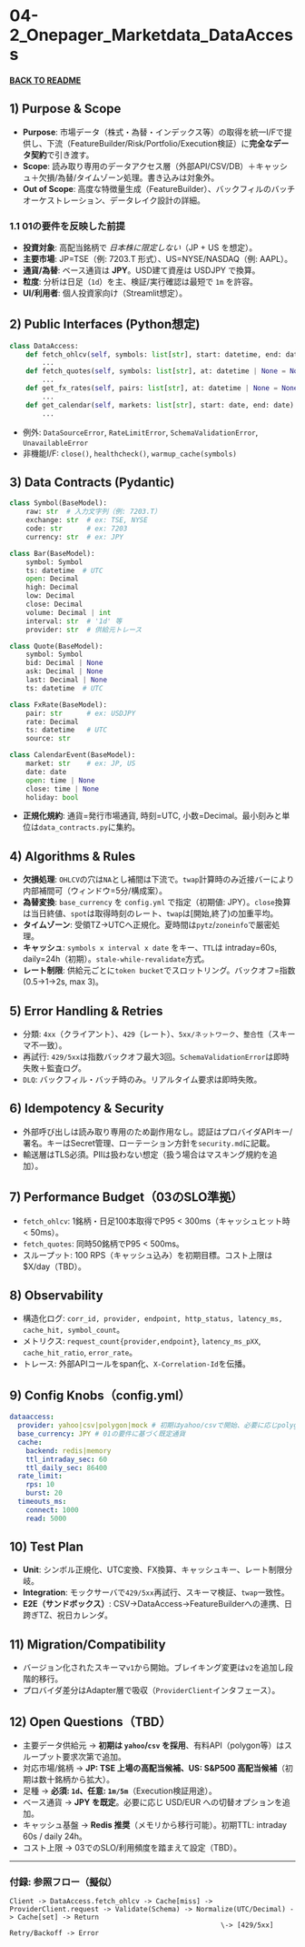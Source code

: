 # 04-2\_Onepager\_Marketdata\_DataAccess

#### [BACK TO README](../../README.md)

## 1) Purpose & Scope

* **Purpose**: 市場データ（株式・為替・インデックス等）の取得を統一I/Fで提供し、下流（FeatureBuilder/Risk/Portfolio/Execution検証）に**完全なデータ契約**で引き渡す。
* **Scope**: 読み取り専用のデータアクセス層（外部API/CSV/DB）＋キャッシュ＋欠損/為替/タイムゾーン処理。書き込みは対象外。
* **Out of Scope**: 高度な特徴量生成（FeatureBuilder）、バックフィルのバッチオーケストレーション、データレイク設計の詳細。

### 1.1 01の要件を反映した前提

* **投資対象**: 高配当銘柄で *日本株に限定しない*（JP + US を想定）。
* **主要市場**: JP=TSE（例: 7203.T 形式）、US=NYSE/NASDAQ（例: AAPL）。
* **通貨/為替**: ベース通貨は **JPY**。USD建て資産は USDJPY で換算。
* **粒度**: 分析は日足（`1d`）を主、検証/実行確認は最短で `1m` を許容。
* **UI/利用者**: 個人投資家向け（Streamlit想定）。

## 2) Public Interfaces (Python想定)

```python
class DataAccess:
    def fetch_ohlcv(self, symbols: list[str], start: datetime, end: datetime, interval: Literal['1m','5m','15m','1h','1d'], tz: str='UTC') -> list[Bar]:
        ...
    def fetch_quotes(self, symbols: list[str], at: datetime | None = None) -> list[Quote]:
        ...
    def get_fx_rates(self, pairs: list[str], at: datetime | None = None, method: Literal['spot','close','twap']='spot') -> list[FxRate]:
        ...
    def get_calendar(self, markets: list[str], start: date, end: date) -> list[CalendarEvent]:
        ...
```

* 例外: `DataSourceError`, `RateLimitError`, `SchemaValidationError`, `UnavailableError`
* 非機能I/F: `close()`, `healthcheck()`, `warmup_cache(symbols)`

## 3) Data Contracts (Pydantic)

```python
class Symbol(BaseModel):
    raw: str  # 入力文字列（例: 7203.T）
    exchange: str  # ex: TSE, NYSE
    code: str      # ex: 7203
    currency: str  # ex: JPY

class Bar(BaseModel):
    symbol: Symbol
    ts: datetime  # UTC
    open: Decimal
    high: Decimal
    low: Decimal
    close: Decimal
    volume: Decimal | int
    interval: str  # '1d' 等
    provider: str  # 供給元トレース

class Quote(BaseModel):
    symbol: Symbol
    bid: Decimal | None
    ask: Decimal | None
    last: Decimal | None
    ts: datetime  # UTC

class FxRate(BaseModel):
    pair: str      # ex: USDJPY
    rate: Decimal
    ts: datetime   # UTC
    source: str

class CalendarEvent(BaseModel):
    market: str    # ex: JP, US
    date: date
    open: time | None
    close: time | None
    holiday: bool
```

* **正規化規約**: 通貨=発行市場通貨, 時刻=UTC, 小数=Decimal。最小刻みと単位は`data_contracts.py`に集約。

## 4) Algorithms & Rules

* **欠損処理**: `OHLCV`の穴は`NA`とし補間は下流で。`twap`計算時のみ近接バーにより内部補間可（ウィンドウ=5分/構成案）。
* **為替変換**: `base_currency` を `config.yml` で指定（初期値: JPY）。`close`換算は当日終値、`spot`は取得時刻のレート、`twap`は\[開始,終了)の加重平均。
* **タイムゾーン**: 受領TZ→UTCへ正規化。夏時間は`pytz`/`zoneinfo`で厳密処理。
* **キャッシュ**: `symbols x interval x date` をキー、`TTL`は intraday=60s, daily=24h（初期）。`stale-while-revalidate`方式。
* **レート制限**: 供給元ごとに`token bucket`でスロットリング。バックオフ=指数(0.5→1→2s, max 3)。

## 5) Error Handling & Retries

* 分類: `4xx`（クライアント）、`429`（レート）、`5xx/ネットワーク`、`整合性`（スキーマ不一致）。
* 再試行: `429/5xx`は指数バックオフ最大3回。`SchemaValidationError`は即時失敗＋監査ログ。
* `DLQ`: バックフィル・バッチ時のみ。リアルタイム要求は即時失敗。

## 6) Idempotency & Security

* 外部呼び出しは読み取り専用のため副作用なし。認証はプロバイダAPIキー/署名。キーはSecret管理、ローテーション方針を`security.md`に記載。
* 輸送層はTLS必須。PIIは扱わない想定（扱う場合はマスキング規約を追加）。

## 7) Performance Budget（03のSLO準拠）

* `fetch_ohlcv`: 1銘柄・日足100本取得でP95 < 300ms（キャッシュヒット時 < 50ms）。
* `fetch_quotes`: 同時50銘柄でP95 < 500ms。
* スループット: 100 RPS（キャッシュ込み）を初期目標。コスト上限は\$X/day（TBD）。

## 8) Observability

* 構造化ログ: `corr_id, provider, endpoint, http_status, latency_ms, cache_hit, symbol_count`。
* メトリクス: `request_count{provider,endpoint}`, `latency_ms_pXX`, `cache_hit_ratio`, `error_rate`。
* トレース: 外部APIコールをspan化、`X-Correlation-Id`を伝播。

## 9) Config Knobs（config.yml）

```yaml
dataaccess:
  provider: yahoo|csv|polygon|mock # 初期はyahoo/csvで開始、必要に応じpolygonを追加
  base_currency: JPY # 01の要件に基づく既定通貨
  cache:
    backend: redis|memory
    ttl_intraday_sec: 60
    ttl_daily_sec: 86400
  rate_limit:
    rps: 10
    burst: 20
  timeouts_ms:
    connect: 1000
    read: 5000
```

## 10) Test Plan

* **Unit**: シンボル正規化、UTC変換、FX換算、キャッシュキー、レート制限分岐。
* **Integration**: モックサーバで`429/5xx`再試行、スキーマ検証、`twap`一致性。
* **E2E（サンドボックス）**: CSV→DataAccess→FeatureBuilderへの連携、日跨ぎTZ、祝日カレンダ。

## 11) Migration/Compatibility

* バージョン化されたスキーマ`v1`から開始。ブレイキング変更は`v2`を追加し段階的移行。
* プロバイダ差分はAdapter層で吸収（`ProviderClient`インタフェース）。

## 12) Open Questions（TBD）

* 主要データ供給元 → **初期は `yahoo`/`csv` を採用**、有料API（polygon等）はスループット要求次第で追加。
* 対応市場/銘柄 → **JP: TSE 上場の高配当候補、US: S\&P500 高配当候補**（初期は数十銘柄から拡大）。
* 足種 → **必須: `1d`、任意: `1m/5m`**（Execution検証用途）。
* ベース通貨 → **JPY を既定**。必要に応じ USD/EUR への切替オプションを追加。
* キャッシュ基盤 → **Redis 推奨**（メモリから移行可能）。初期TTL: intraday 60s / daily 24h。
* コスト上限 → 03でのSLO/利用頻度を踏まえて設定（TBD）。

---

### 付録: 参照フロー（擬似）

```
Client -> DataAccess.fetch_ohlcv -> Cache[miss] -> ProviderClient.request -> Validate(Schema) -> Normalize(UTC/Decimal) -> Cache[set] -> Return
                                                    \-> [429/5xx] Retry/Backoff -> Error
```
